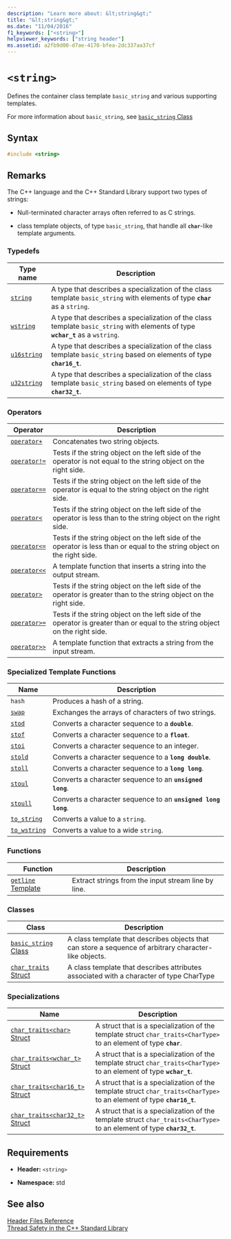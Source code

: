 ```yaml
---
description: "Learn more about: &lt;string&gt;"
title: "&lt;string&gt;"
ms.date: "11/04/2016"
f1_keywords: ["<string>"]
helpviewer_keywords: ["string header"]
ms.assetid: a2fb9d00-d7ae-4170-bfea-2dc337aa37cf
---
```

# `<string>`

Defines the container class template `basic_string` and various supporting templates.

For more information about `basic_string`, see [`basic_string` Class](../standard-library/basic-string-class.md)

## Syntax

```cpp
#include <string>
```

## Remarks

The C++ language and the C++ Standard Library support two types of strings:

- Null-terminated character arrays often referred to as C strings.

- class template objects, of type `basic_string`, that handle all **`char`**-like template arguments.

### Typedefs

|Type name|Description|
|-|-|
|[`string`](../standard-library/string-typedefs.md#string)|A type that describes a specialization of the class template `basic_string` with elements of type **`char`** as a `string`.|
|[`wstring`](../standard-library/string-typedefs.md#wstring)|A type that describes a specialization of the class template `basic_string` with elements of type **`wchar_t`** as a `wstring`.|
|[`u16string`](../standard-library/string-typedefs.md#u16string)|A type that describes a specialization of the class template `basic_string` based on elements of type **`char16_t`**.|
|[`u32string`](../standard-library/string-typedefs.md#u32string)|A type that describes a specialization of the class template `basic_string` based on elements of type **`char32_t`**.|

### Operators

|Operator|Description|
|-|-|
|[`operator+`](../standard-library/string-operators.md#op_add)|Concatenates two string objects.|
|[`operator!=`](../standard-library/string-operators.md#op_neq)|Tests if the string object on the left side of the operator is not equal to the string object on the right side.|
|[`operator==`](../standard-library/string-operators.md#op_eq_eq)|Tests if the string object on the left side of the operator is equal to the string object on the right side.|
|[`operator<`](../standard-library/string-operators.md#op_lt)|Tests if the string object on the left side of the operator is less than to the string object on the right side.|
|[`operator<=`](../standard-library/string-operators.md#op_lt_eq)|Tests if the string object on the left side of the operator is less than or equal to the string object on the right side.|
|[`operator<<`](../standard-library/string-operators.md#op_lt_lt)|A template function that inserts a string into the output stream.|
|[`operator>`](../standard-library/string-operators.md#op_gt)|Tests if the string object on the left side of the operator is greater than to the string object on the right side.|
|[`operator>=`](../standard-library/string-operators.md#op_gt_eq)|Tests if the string object on the left side of the operator is greater than or equal to the string object on the right side.|
|[`operator>>`](../standard-library/string-operators.md#op_gt_gt)|A template function that extracts a string from the input stream.|

### Specialized Template Functions

|Name|Description|
|-|-|
|`hash`|Produces a hash of a string.|
|[`swap`](../standard-library/string-functions.md#swap)|Exchanges the arrays of characters of two strings.|
|[`stod`](../standard-library/string-functions.md#stod)|Converts a character sequence to a **`double`**.|
|[`stof`](../standard-library/string-functions.md#stof)|Converts a character sequence to a **`float`**.|
|[`stoi`](../standard-library/string-functions.md#stoi)|Converts a character sequence to an integer.|
|[`stold`](../standard-library/string-functions.md#stold)|Converts a character sequence to a **`long double`**.|
|[`stoll`](../standard-library/string-functions.md#stoll)|Converts a character sequence to a **`long long`**.|
|[`stoul`](../standard-library/string-functions.md#stoul)|Converts a character sequence to an **`unsigned long`**.|
|[`stoull`](../standard-library/string-functions.md#stoull)|Converts a character sequence to an **`unsigned long long`**.|
|[`to_string`](../standard-library/string-functions.md#to_string)|Converts a value to a `string`.|
|[`to_wstring`](../standard-library/string-functions.md#to_wstring)|Converts a value to a wide `string`.|

### Functions

|Function|Description|
|-|-|
|[`getline` Template](../standard-library/string-functions.md#getline)|Extract strings from the input stream line by line.|

### Classes

|Class|Description|
|-|-|
|[`basic_string` Class](../standard-library/basic-string-class.md)|A class template that describes objects that can store a sequence of arbitrary character-like objects.|
|[`char_traits` Struct](../standard-library/char-traits-struct.md)|A class template that describes attributes associated with a character of type CharType|

### Specializations

|Name|Description|
|-|-|
|[`char_traits<char>` Struct](../standard-library/char-traits-char-struct.md)|A struct that is a specialization of the template struct `char_traits<CharType>` to an element of type **`char`**.|
|[`char_traits<wchar_t>` Struct](../standard-library/char-traits-wchar-t-struct.md)|A struct that is a specialization of the template struct `char_traits<CharType>` to an element of type **`wchar_t`**.|
|[`char_traits<char16_t>` Struct](../standard-library/char-traits-char16-t-struct.md)|A struct that is a specialization of the template struct `char_traits<CharType>` to an element of type **`char16_t`**.|
|[`char_traits<char32_t>` Struct](../standard-library/char-traits-char32-t-struct.md)|A struct that is a specialization of the template struct `char_traits<CharType>` to an element of type **`char32_t`**.|

## Requirements

- **Header:** `<string>`

- **Namespace:** std

## See also

[Header Files Reference](../standard-library/cpp-standard-library-header-files.md)\
[Thread Safety in the C++ Standard Library](../standard-library/thread-safety-in-the-cpp-standard-library.md)
